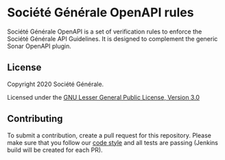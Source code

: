Société Générale OpenAPI rules
==============================

Société Générale OpenAPI is a set of verification rules to enforce the Société Générale API Guidelines.
It is designed to complement the generic Sonar OpenAPI plugin.

License
-------

Copyright 2020 Société Générale.

Licensed under the [GNU Lesser General Public License, Version 3.0](http://www.gnu.org/licenses/lgpl.txt)

Contributing
------------

To submit a contribution, create a pull request for this repository. Please make sure that you follow our
[code style](https://github.com/SonarSource/sonar-developer-toolset#code-style) and all tests are passing 
(Jenkins build will be created for each PR).
